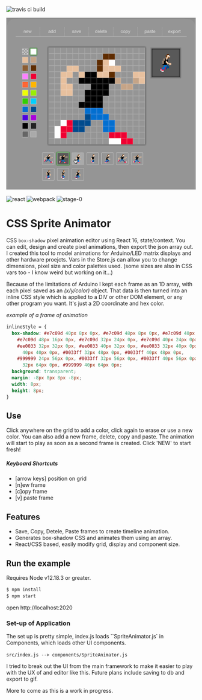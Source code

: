 ![travis ci build](https://travis-ci.org/pjkarlik/react-matrix.svg?branch=master&style=flat-square)

![splash](./splash.gif)

![react](https://img.shields.io/badge/react-16.13.1-green.svg?style=flat-square)
![webpack](https://img.shields.io/badge/webpack-4.44.1-51b1c5.svg?style=flat-square)
![stage-0](https://img.shields.io/badge/ECMAScript-6-c55197.svg?style=flat-square)

# CSS Sprite Animator

CSS `box-shadow` pixel animation editor using React 16, state/context. You can edit, design and create pixel animations, then export the json array out. I created this tool to model animations for Arduino/LED matrix displays and other hardware proejcts. Vars in the Store.js can allow you to change dimensions, pixel size and color palettes used. (some sizes are also in CSS vars too - I know weird but working on it...)

Because of the limitations of Arduino I kept each frame as an 1D array, with each pixel saved as an _(x/y/color)_ object. That data is then turned into an inline CSS style which is applied to a DIV or other DOM element, or any other program you want. It's just a 2D coordinate and hex color.

_example of a frame of animation_

```css
inlineStyle = {
  box-shadow: #e7c09d 40px 8px 0px, #e7c09d 48px 8px 0px, #e7c09d 40px 16px 0px,
    #e7c09d 48px 16px 0px, #e7c09d 32px 24px 0px, #e7c09d 40px 24px 0px,
    #ee0033 32px 32px 0px, #ee0033 40px 32px 0px, #ee0033 32px 40px 0px, #ee0033
      40px 40px 0px, #0033ff 32px 48px 0px, #0033ff 40px 48px 0px,
    #999999 24px 56px 0px, #0033ff 32px 56px 0px, #0033ff 40px 56px 0px, #0033ff
      32px 64px 0px, #999999 40px 64px 0px;
  background: transparent;
  margin: -8px 8px 8px -8px;
  width: 8px;
  height: 8px;
}
```

## Use

Click anywhere on the grid to add a color, click again to erase or use a new color. You can also add a new frame, delete, copy and paste. The animation will start to play as soon as a second frame is created. Click 'NEW' to start fresh!

##### Keyboard Shortcuts

- [arrow keys] position on grid
- [n]ew frame
- [c]opy frame
- [v] paste frame

## Features

- Save, Copy, Detele, Paste frames to create timeline animation.
- Generates box-shadow CSS and animates them using an array.
- React/CSS based, easily modify grid, display and component size.

## Run the example

Requires Node v12.18.3 or greater.

```bash
$ npm install
$ npm start
```

open http://localhost:2020

### Set-up of Application

The set up is pretty simple, index.js loads ``SpriteAnimator.js` in Components, which loads other UI components.

`src/index.js --> components/SpriteAnimator.js`

I tried to break out the UI from the main framework to make it easier to play with the UX of and editor like this. Future plans include saving to db and export to gif.

More to come as this is a work in progress.
